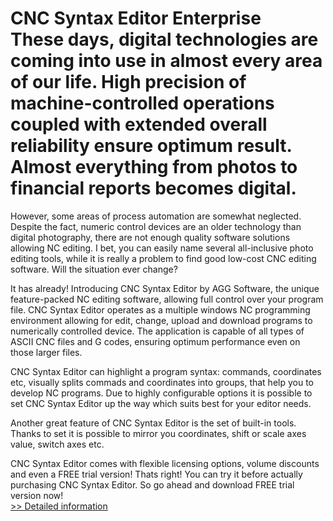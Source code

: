 # CNC Syntax Editor Enterprise<br />These days, digital technologies are coming into use in almost every area of our life. High precision of machine-controlled operations coupled with extended overall reliability ensure optimum result. Almost everything from photos to financial reports becomes digital.

However, some areas of process automation are somewhat neglected. Despite the fact, numeric control devices are an older technology than digital photography, there are not enough quality software solutions allowing NC editing. I bet, you can easily name several all-inclusive photo editing tools, while it is really a problem to find good low-cost CNC editing software. Will the situation ever change?

It has already! Introducing CNC Syntax Editor by AGG Software, the unique feature-packed NC editing software, allowing full control over your program file. CNC Syntax Editor operates as a multiple windows NC programming environment allowing for edit, change, upload and download programs to numerically controlled device. The application is capable of all types of ASCII CNC files and G codes, ensuring optimum performance even on those larger files.

CNC Syntax Editor can highlight a program syntax: commands, coordinates etc, visually splits commads and coordinates into groups, that help you to develop NC programs. Due to highly configurable options it is possible to set CNC Syntax Editor up the way which suits best for your editor needs.

Another great feature of CNC Syntax Editor is the set of built-in tools. Thanks to set it is possible to mirror you coordinates, shift or scale axes value, switch axes etc.

CNC Syntax Editor comes with flexible licensing options, volume discounts and even a FREE trial version! Thats right! You can try it before actually purchasing CNC Syntax Editor. So go ahead and download FREE trial version now!<br />[>> Detailed information](https://secure.shareit.com/shareit/product.html?productid=300355262&affiliateid=200057808)
